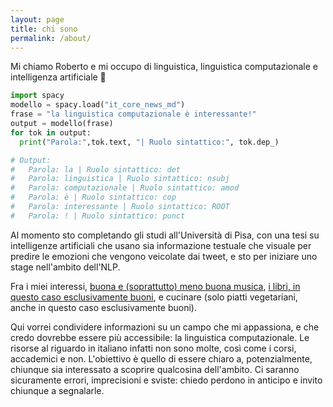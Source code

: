 ```yaml
---
layout: page
title: chi sono
permalink: /about/
---
```


Mi chiamo Roberto e mi occupo di linguistica, linguistica computazionale e intelligenza artificiale 🌙

```python
import spacy
modello = spacy.load("it_core_news_md")
frase = "la linguistica computazionale è interessante!"
output = modello(frase)
for tok in output:
  print("Parola:",tok.text, "| Ruolo sintattico:", tok.dep_)

# Output:
#   Parola: la | Ruolo sintattico: det
#   Parola: linguistica | Ruolo sintattico: nsubj
#   Parola: computazionale | Ruolo sintattico: amod
#   Parola: è | Ruolo sintattico: cop
#   Parola: interessante | Ruolo sintattico: ROOT
#   Parola: ! | Ruolo sintattico: punct
```

Al momento sto completando gli studi all'Università di Pisa, con una tesi su intelligenze artificiali che usano sia informazione testuale che visuale per predire le emozioni che vengono veicolate dai tweet, e sto per iniziare uno stage nell'ambito dell'NLP.

Fra i miei interessi, [buona e (soprattutto) meno buona musica](https://rateyourmusic.com/~mud__), [i libri, in questo caso esclusivamente buoni](https://www.goodreads.com/user/show/70994255-rob), e cucinare (solo piatti vegetariani, anche in questo caso esclusivamente buoni).

Qui vorrei condividere informazioni su un campo che mi appassiona, e che credo dovrebbe essere più accessibile: la linguistica computazionale. Le risorse al riguardo in italiano infatti non sono molte, così come i corsi, accademici e non. L'obiettivo è quello di essere chiaro a, potenzialmente, chiunque sia interessato a scoprire qualcosina dell'ambito. Ci saranno sicuramente errori, imprecisioni e sviste: chiedo perdono in anticipo e invito chiunque a segnalarle.
